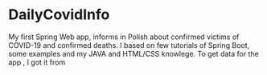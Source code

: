 # DailyCovidInfo
My first Spring Web app, informs in Polish about confirmed victims of COVID-19 and confirmed deaths. I based on few tutorials of Spring Boot, some examples and my JAVA and HTML/CSS knowlege. To get data for the app , I got it from
